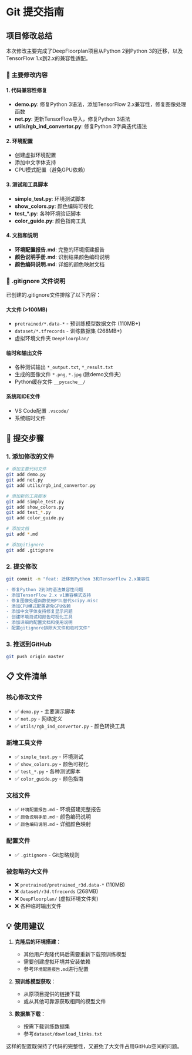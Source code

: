 # Git 提交指南

## 项目修改总结

本次修改主要完成了DeepFloorplan项目从Python 2到Python 3的迁移，以及TensorFlow 1.x到2.x的兼容性适配。

### 🔧 主要修改内容

#### 1. 代码兼容性修复
- **demo.py**: 修复Python 3语法，添加TensorFlow 2.x兼容性，修复图像处理函数
- **net.py**: 更新TensorFlow导入，修复Python 3语法
- **utils/rgb_ind_convertor.py**: 修复Python 3字典迭代语法

#### 2. 环境配置
- 创建虚拟环境配置
- 添加中文字体支持
- CPU模式配置（避免GPU依赖）

#### 3. 测试和工具脚本
- **simple_test.py**: 环境测试脚本
- **show_colors.py**: 颜色编码可视化
- **test_*.py**: 各种环境验证脚本
- **color_guide.py**: 颜色指南工具

#### 4. 文档和说明
- **环境配置报告.md**: 完整的环境搭建报告
- **颜色说明手册.md**: 识别结果颜色编码说明
- **颜色编码说明.md**: 详细的颜色映射文档

### 📁 .gitignore 文件说明

已创建的.gitignore文件排除了以下内容：

#### 大文件 (>100MB)
- `pretrained/*.data-*` - 预训练模型数据文件 (110MB+)
- `dataset/*.tfrecords` - 训练数据集 (268MB+)
- 虚拟环境文件夹 `DeepFloorplan/`

#### 临时和输出文件
- 各种测试输出 `*_output.txt`, `*_result.txt`
- 生成的图像文件 `*.png`, `*.jpg` (除demo文件夹)
- Python缓存文件 `__pycache__/`

#### 系统和IDE文件
- VS Code配置 `.vscode/`
- 系统临时文件

## 🚀 提交步骤

### 1. 添加修改的文件
```bash
# 添加主要代码文件
git add demo.py
git add net.py  
git add utils/rgb_ind_convertor.py

# 添加新的工具脚本
git add simple_test.py
git add show_colors.py
git add test_*.py
git add color_guide.py

# 添加文档
git add *.md

# 添加gitignore
git add .gitignore
```

### 2. 提交修改
```bash
git commit -m "feat: 迁移到Python 3和TensorFlow 2.x兼容性

- 修复Python 2到3的语法兼容性问题
- 添加TensorFlow 2.x v1兼容模式支持  
- 修复图像处理函数使用PIL替代scipy.misc
- 添加CPU模式配置避免GPU依赖
- 添加中文字体支持修复显示问题
- 创建环境测试和颜色可视化工具
- 添加详细的配置文档和使用说明
- 配置gitignore排除大文件和临时文件"
```

### 3. 推送到GitHub
```bash
git push origin master
```

## 📋 文件清单

### 核心修改文件
- ✅ `demo.py` - 主要演示脚本
- ✅ `net.py` - 网络定义
- ✅ `utils/rgb_ind_convertor.py` - 颜色转换工具

### 新增工具文件
- ✅ `simple_test.py` - 环境测试
- ✅ `show_colors.py` - 颜色可视化
- ✅ `test_*.py` - 各种测试脚本
- ✅ `color_guide.py` - 颜色指南

### 文档文件
- ✅ `环境配置报告.md` - 环境搭建完整报告
- ✅ `颜色说明手册.md` - 颜色编码说明
- ✅ `颜色编码说明.md` - 详细颜色映射

### 配置文件
- ✅ `.gitignore` - Git忽略规则

### 被忽略的大文件
- ❌ `pretrained/pretrained_r3d.data-*` (110MB)
- ❌ `dataset/r3d.tfrecords` (268MB)
- ❌ `DeepFloorplan/` (虚拟环境文件夹)
- ❌ 各种临时输出文件

## 💡 使用建议

1. **克隆后的环境搭建**：
   - 其他用户克隆代码后需要重新下载预训练模型
   - 需要创建虚拟环境并安装依赖
   - 参考`环境配置报告.md`进行配置

2. **预训练模型获取**：
   - 从原项目提供的链接下载
   - 或从其他可靠源获取相同的模型文件

3. **数据集下载**：
   - 按需下载训练数据集
   - 参考`dataset/download_links.txt`

这样的配置既保持了代码的完整性，又避免了大文件占用GitHub空间的问题。
